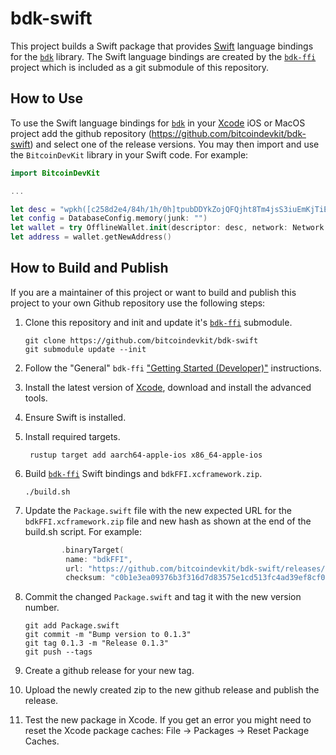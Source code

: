 # bdk-swift

This project builds a Swift package that provides [Swift] language bindings for the 
[`bdk`] library. The Swift language bindings are created by the [`bdk-ffi`] project which 
is included as a git submodule of this repository. 

## How to Use

To use the Swift language bindings for [`bdk`] in your [Xcode] iOS or MacOS project add 
the github repository (https://github.com/bitcoindevkit/bdk-swift) and select one of the 
release versions. You may then import and use the `BitcoinDevKit` library in your Swift 
code. For example:

```swift
import BitcoinDevKit

...

let desc = "wpkh([c258d2e4/84h/1h/0h]tpubDDYkZojQFQjht8Tm4jsS3iuEmKjTiEGjG6KnuFNKKJb5A6ZUCUZKdvLdSDWofKi4ToRCwb9poe1XdqfUnP4jaJjCB2Zwv11ZLgSbnZSNecE/0/*)"
let config = DatabaseConfig.memory(junk: "")
let wallet = try OfflineWallet.init(descriptor: desc, network: Network.regtest, databaseConfig: config)
let address = wallet.getNewAddress()
```

## How to Build and Publish

If you are a maintainer of this project or want to build and publish this project to your 
own Github repository use the following steps:

1. Clone this repository and init and update it's [`bdk-ffi`] submodule.
   ```shell
   git clone https://github.com/bitcoindevkit/bdk-swift
   git submodule update --init
   ```

1. Follow the "General" `bdk-ffi` ["Getting Started (Developer)"] instructions.

1. Install the latest version of [Xcode], download and install the advanced tools.

1. Ensure Swift is installed.

1. Install required targets.
   ```shell
    rustup target add aarch64-apple-ios x86_64-apple-ios
    ```
    
1. Build [`bdk-ffi`] Swift bindings and `bdkFFI.xcframework.zip`.
   ```shell
   ./build.sh
   ```

1. Update the `Package.swift` file with the new expected URL for the 
   `bdkFFI.xcframework.zip` file and new hash as shown at the end of the build.sh script.
   For example: 
   ```swift
           .binaryTarget(
            name: "bdkFFI",
            url: "https://github.com/bitcoindevkit/bdk-swift/releases/download/0.1.3/bdkFFI.xcframework.zip",
            checksum: "c0b1e3ea09376b3f316d7d83575e1cd513fc4ad39ef8cf01120a3a1d7757fb97"),
   ```
1. Commit the changed `Package.swift` and tag it with the new version number.
   ```shell
   git add Package.swift
   git commit -m "Bump version to 0.1.3"
   git tag 0.1.3 -m "Release 0.1.3"
   git push --tags
   ```

1. Create a github release for your new tag.

1. Upload the newly created zip to the new github release and publish the release.

1. Test the new package in Xcode. If you get an error you might need to reset the Xcode 
   package caches: File -> Packages -> Reset Package Caches.

[Swift]: https://developer.apple.com/swift/
[Xcode]: https://developer.apple.com/documentation/Xcode
[`bdk`]: https://github.com/bitcoindevkit/bdk
[`bdk-ffi`]: https://github.com/bitcoindevkit/bdk-ffi
["Getting Started (Developer)"]: https://github.com/bitcoindevkit/bdk-ffi#getting-started-developer
